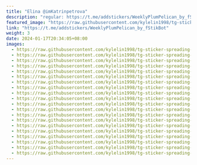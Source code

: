 ```yaml
---
title: "Elina @imKatrinpetrova"
description: "regular: https://t.me/addstickers/WeeklyPlumPelican_by_fStikBot"
featured_image: "https://raw.githubusercontent.com/kylelin1998/tg-sticker-spreading-worldwide-images/main/img/ce023f9a-bd0e-4536-8af3-bc919e20c9b5.jpg"
link: "https://t.me/addstickers/WeeklyPlumPelican_by_fStikBot"
weight: 3
date: 2024-01-17T20:34:05+08:00
images:
  - https://raw.githubusercontent.com/kylelin1998/tg-sticker-spreading-worldwide-images/main/img/ce023f9a-bd0e-4536-8af3-bc919e20c9b5.jpg
  - https://raw.githubusercontent.com/kylelin1998/tg-sticker-spreading-worldwide-images/main/img/abd109a4-957a-46fb-9bcd-bfecc9c830a3.jpg
  - https://raw.githubusercontent.com/kylelin1998/tg-sticker-spreading-worldwide-images/main/img/5cc8ab60-1c4e-45e2-b869-edddabd5e5b5.jpg
  - https://raw.githubusercontent.com/kylelin1998/tg-sticker-spreading-worldwide-images/main/img/c29369ed-39de-4c16-92c5-28210dd0e618.jpg
  - https://raw.githubusercontent.com/kylelin1998/tg-sticker-spreading-worldwide-images/main/img/9775aa41-1c57-47b1-a13d-3ac29f589e7d.jpg
  - https://raw.githubusercontent.com/kylelin1998/tg-sticker-spreading-worldwide-images/main/img/f64fc332-fa32-4e80-9b1e-d5e5e8423ca8.jpg
  - https://raw.githubusercontent.com/kylelin1998/tg-sticker-spreading-worldwide-images/main/img/4e223cba-a5a1-47f1-a764-369f9e12ce02.jpg
  - https://raw.githubusercontent.com/kylelin1998/tg-sticker-spreading-worldwide-images/main/img/d8b3bc0e-00b9-4e89-b2c8-35351ba5ac59.jpg
  - https://raw.githubusercontent.com/kylelin1998/tg-sticker-spreading-worldwide-images/main/img/f94dd0f3-2814-4798-a2b1-d198895a7437.jpg
  - https://raw.githubusercontent.com/kylelin1998/tg-sticker-spreading-worldwide-images/main/img/1427acb4-fa0a-4834-a25e-069f6a01316b.jpg
  - https://raw.githubusercontent.com/kylelin1998/tg-sticker-spreading-worldwide-images/main/img/857245e6-aaad-4d01-8b54-a0b15b1e3025.jpg
  - https://raw.githubusercontent.com/kylelin1998/tg-sticker-spreading-worldwide-images/main/img/01015b7f-6114-4392-8825-c646bb98f9a5.jpg
  - https://raw.githubusercontent.com/kylelin1998/tg-sticker-spreading-worldwide-images/main/img/65e73712-7d2c-405b-9869-00db8a84342b.jpg
  - https://raw.githubusercontent.com/kylelin1998/tg-sticker-spreading-worldwide-images/main/img/4c1b618f-bf18-4e53-9c51-dd7910df8016.jpg
  - https://raw.githubusercontent.com/kylelin1998/tg-sticker-spreading-worldwide-images/main/img/fbf431c4-66e6-445d-8cda-b6d71b21051e.jpg
  - https://raw.githubusercontent.com/kylelin1998/tg-sticker-spreading-worldwide-images/main/img/845ecc77-88aa-4f20-b212-e1cd39c834d4.jpg
  - https://raw.githubusercontent.com/kylelin1998/tg-sticker-spreading-worldwide-images/main/img/6641e393-e117-435d-908f-d3699508de85.jpg
  - https://raw.githubusercontent.com/kylelin1998/tg-sticker-spreading-worldwide-images/main/img/ab6d3116-4756-4786-b3f6-4f1aa02d8ab2.jpg
  - https://raw.githubusercontent.com/kylelin1998/tg-sticker-spreading-worldwide-images/main/img/b13c53ba-f0cc-4afe-a9d5-e962fdd0da97.jpg
  - https://raw.githubusercontent.com/kylelin1998/tg-sticker-spreading-worldwide-images/main/img/4823d3b8-7432-4fd9-9ac1-27d0a27a8db1.jpg
---
```

